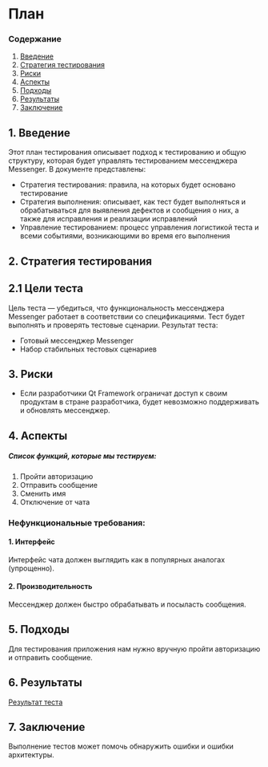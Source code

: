 # План
### Содержание
1. [Введение](#1)
2. [Стратегия тестирования](#2)
3. [Риски](#3)
4. [Аспекты](#4)
5. [Подходы](#5)
6. [Результаты](#6)
7. [Заключение](#7)

<a name="1"></a>
## 1. Введение
Этот план тестирования описывает подход к тестированию и общую структуру, которая будет управлять тестированием мессенджера Messenger. В документе представлены:
* Стратегия тестирования: правила, на которых будет основано тестирование
* Стратегия выполнения: описывает, как тест будет выполняться и обрабатываться для выявления дефектов и сообщения о них, а также для исправления и реализации исправлений
* Управление тестированием: процесс управления логистикой теста и всеми событиями, возникающими во время его выполнения


<a name="2"></a>
## 2. Стратегия тестирования
##  2.1 Цели теста
Цель теста — убедиться, что функциональность мессенджера Messenger работает в соответствии со спецификациями. Тест будет выполнять и проверять тестовые сценарии. Результат теста:
* Готовый мессенджер Messenger
* Набор стабильных тестовых сценариев


<a name="3"></a>
## 3. Риски
- Если разработчики Qt Framework ограничат доступ к своим продуктам в стране разработчика, будет невозможно поддерживать и обновлять мессенджер.


<a name="4"></a>
## 4. Аспекты
##### Список функций, которые мы тестируем:
1. Пройти авторизацию
2. Отправить сообщение
3. Сменить имя
4. Отключение от чата

### Нефункциональные требования:
#### 1. Интерфейс
Интерфейс чата должен выглядить как в популярных аналогах (упрощенно).

#### 2. Производительность
Мессенджер должен быстро обрабатывать и посыласть сообщения.

<a name="5"></a>
## 5. Подходы
Для тестирования приложения нам нужно вручную пройти авторизацию и отправить сообщение.

<a name="6"></a>
## 6. Результаты
[Результат теста](TestResult.md)

<a name="7"></a>
## 7. Заключение
Выполнение тестов может помочь обнаружить ошибки и ошибки архитектуры.